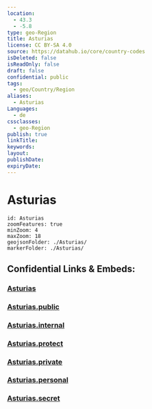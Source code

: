 ```yaml
---
location:
  - 43.3
  - -5.8
type: geo-Region
title: Asturias
license: CC BY-SA 4.0
source: https://datahub.io/core/country-codes
isDeleted: false
isReadOnly: false
draft: false
confidential: public
tags:
  - geo/Country/Region
aliases:
  - Asturias
Languages:
  - de
cssclasses:
  - geo-Region
publish: true
linkTitle:
keywords:
layout:
publishDate:
expiryDate:
---
```


# Asturias

```leaflet
id: Asturias
zoomFeatures: true 
minZoom: 4 
maxZoom: 18
geojsonFolder: ./Asturias/
markerFolder: ./Asturias/
```


## Confidential Links & Embeds: 

### [Asturias](/_Standards/Earth/Continent/Europe/Europe~South/Spain/Provinces~Spain/Asturias.md) 

### [Asturias.public](/_public/Earth/Continent/Europe/Europe~South/Spain/Provinces~Spain/Asturias.public.md) 

### [Asturias.internal](/_internal/Earth/Continent/Europe/Europe~South/Spain/Provinces~Spain/Asturias.internal.md) 

### [Asturias.protect](/_protect/Earth/Continent/Europe/Europe~South/Spain/Provinces~Spain/Asturias.protect.md) 

### [Asturias.private](/_private/Earth/Continent/Europe/Europe~South/Spain/Provinces~Spain/Asturias.private.md) 

### [Asturias.personal](/_personal/Earth/Continent/Europe/Europe~South/Spain/Provinces~Spain/Asturias.personal.md) 

### [Asturias.secret](/_secret/Earth/Continent/Europe/Europe~South/Spain/Provinces~Spain/Asturias.secret.md)

